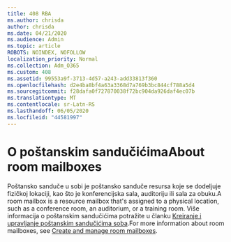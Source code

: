 ```yaml
---
title: 408 RBA
ms.author: chrisda
author: chrisda
ms.date: 04/21/2020
ms.audience: Admin
ms.topic: article
ROBOTS: NOINDEX, NOFOLLOW
localization_priority: Normal
ms.collection: Adm_O365
ms.custom: 408
ms.assetid: 99553a9f-3713-4d57-a243-add33813f360
ms.openlocfilehash: d2e4ba8bf4a63a3368d7a769b3bc844cf788a5d4
ms.sourcegitcommit: f28dafa0f727870038f72bc904da926daf4ec07b
ms.translationtype: MT
ms.contentlocale: sr-Latn-RS
ms.lasthandoff: 06/05/2020
ms.locfileid: "44581997"
---
```

# <a name="about-room-mailboxes"></a><span data-ttu-id="111b9-102">O poštanskim sandučićima</span><span class="sxs-lookup"><span data-stu-id="111b9-102">About room mailboxes</span></span>

<span data-ttu-id="111b9-103">Poštansko sanduče u sobi je poštansko sanduče resursa koje se dodeljuje fizičkoj lokaciji, kao što je konferencijska sala, auditoriju ili sala za obuku.</span><span class="sxs-lookup"><span data-stu-id="111b9-103">A room mailbox is a resource mailbox that's assigned to a physical location, such as a conference room, an auditorium, or a training room.</span></span> <span data-ttu-id="111b9-104">Više informacija o poštanskim sandučićima potražite u članku [Kreiranje i upravljanje poštanskim sandučićima soba](https://go.microsoft.com/fwlink/p/?linkid=717533).</span><span class="sxs-lookup"><span data-stu-id="111b9-104">For more information about room mailboxes, see [Create and manage room mailboxes](https://go.microsoft.com/fwlink/p/?linkid=717533).</span></span>
